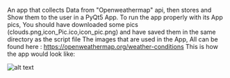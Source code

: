 An app that collects Data from "Openweathermap" api, then stores and Show them to the user in a PyQt5 App.
To run the app properly with its App pics, You should have downloaded some pics (clouds.png,icon_Pic.ico,icon_pic.png) and have saved them in the same directory as the script file
The images that are used in the App, All can be found here : https://openweathermap.org/weather-conditions
This is how the app would look like:

![alt text](https://user-images.githubusercontent.com/92305900/137453717-d0e3d23d-a00b-476f-b623-76013218c360.png)
